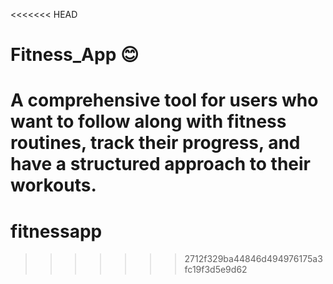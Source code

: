 <<<<<<< HEAD
# Fitness_App :blush:
A comprehensive tool for users who want to follow along with fitness routines, track their progress, and have a structured approach to their workouts.
=======
# fitnessapp
>>>>>>> 2712f329ba44846d494976175a3fc19f3d5e9d62
